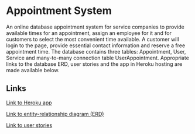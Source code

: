 # Appointment System

An online database appointment system for service companies to provide available times for an appointment, assign an employee for it and for customers to select the most convenient time available. A customer will login to the page, provide essential contact information and reserve a free appointment time. The database contains three tables: Appointment, User, Service and many-to-many connection table UserAppointment. Appropriate links to the database ERD, user stories and the app in Heroku hosting are made available below.

## Links

<a href="">Link to Heroku app</a>

<a href="https://github.com/tommise/AppointmentSystem/blob/master/documentation/db_entity_relationship_diagram.pdf">Link to entity-relationship diagram (ERD)</a>

<a href="https://github.com/tommise/AppointmentSystem/blob/master/documentation/user_stories.md">Link to user stories</a>


